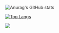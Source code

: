 

![Anurag's GitHub stats](https://github-readme-stats.vercel.app/api?username=vitorrt2021&show_icons=true&theme=dracula)

[![Top Langs](https://github-readme-stats.vercel.app/api/top-langs/?username=vitorrt2021&show_icons=true&theme=dracula)](https://github.com/anuraghazra/github-readme-stats)

<a href='https://www.linkedin.com/in/vitor-rt/'><img src='https://img.shields.io/badge/LinkedIn-0077B5?style=for-the-badge&logo=linkedin&logoColor=white'> </a>
